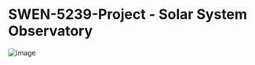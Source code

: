 # SWEN-5239-Project - Solar System Observatory
![image](https://github.com/user-attachments/assets/e3ca2796-653c-43d0-bb10-2c1f1185c103)
